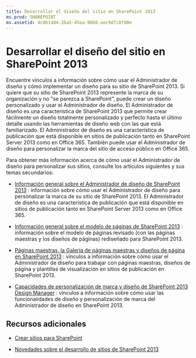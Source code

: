 ```yaml
---
title: Desarrollar el diseño del sitio en SharePoint 2013
ms.prod: SHAREPOINT
ms.assetid: 4c061484-2ba5-45ea-9860-aec9d7c8f80e
---
```



# Desarrollar el diseño del sitio en SharePoint 2013
Encuentre vínculos a información sobre cómo usar el Administrador de diseño y cómo implementar un diseño para su sitio de SharePoint 2013.
Si quiere que su sitio de SharePoint 2013 represente la marca de su organización y no "se parezca a SharePoint", puede crear un diseño personalizado y usar el Administrador de diseño. El Administrador de diseño es una característica de SharePoint 2013 que permite crear fácilmente un diseño totalmente personalizado y perfecto hasta el último detalle usando las herramientas de diseño web con las que está familiarizado. El Administrador de diseño es una característica de publicación que está disponible en sitios de publicación tanto en SharePoint Server 2013 como en Office 365. También puede usar el Administrador de diseño para personalizar la marca del sitio de acceso público en Office 365.
  
    
    

Para obtener más información acerca de cómo usar el Administrador de diseño para personalizar sus sitios, consulte los artículos siguientes y sus temas secundarios:
-  [Información general sobre el Administrador de diseño de SharePoint 2013](overview-of-design-manager-in-sharepoint-2013.md) : información sobre cómo usar el Administrador de diseño para personalizar la marca de su sitio de SharePoint 2013. El Administrador de diseño es una característica de publicación que está disponible en sitios de publicación tanto en SharePoint Server 2013 como en Office 365.
    
  
-  [Información general sobre el modelo de páginas de SharePoint 2013](overview-of-the-sharepoint-2013-page-model.md) : información sobre el modelo de páginas revisado (con las páginas maestras y los diseños de páginas) rediseñado para SharePoint 2013.
    
  
-  [Páginas maestras, la Galería de páginas maestras y diseños de página en SharePoint 2013](master-pages-the-master-page-gallery-and-page-layouts-in-sharepoint-2013.md) : vínculos a información sobre cómo usar el Administrador de diseño para trabajar con páginas maestras, diseños de página y plantillas de visualización en sitios de publicación en SharePoint 2013.
    
  
-  [Capacidades de personalización de marca y diseño de SharePoint 2013 Design Manager](sharepoint-2013-design-manager-branding-and-design-capabilities.md) : vínculos a información sobre cómo usar las funcionalidades de diseño y personalización de marca del Administrador de diseño en SharePoint 2013.
    
  

## Recursos adicionales
<a name="bk_addresources"> </a>


-  [Crear sitios para SharePoint](build-sites-for-sharepoint.md)
    
  
-  [Novedades sobre el desarrollo de sitios de SharePoint 2013](what-s-new-with-sharepoint-2013-site-development.md)
    
  

